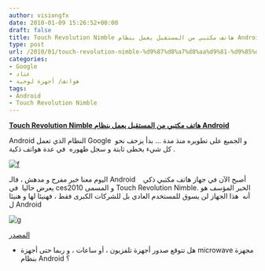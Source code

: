 ```yaml
---
author: visiongfx
date: 2010-01-09 15:26:52+00:00
draft: false
title: Touch Revolution Nimble هاتف مكتبي من المستقبل يعمل بنظام Android
type: post
url: /2010/01/touch-revolution-nimble-%d9%87%d8%a7%d8%aa%d9%81-%d9%85%d9%83%d8%aa%d8%a8%d9%8a-%d9%85%d9%86-%d8%a7%d9%84%d9%85%d8%b3%d8%aa%d9%82%d8%a8%d9%84-%d9%8a%d8%b9%d9%85%d9%84-%d8%a8%d9%86%d8%b8%d8%a7%d9%85-an/
categories:
- Google
- عتاد
- هواتف/ أجهزة لوحية
tags:
- Android
- Touch Revolution Nimble
---
```


[**Touch Revolution Nimble هاتف مكتبي من المستقبل يعمل بنظام Android**](https://www.it-scoop.com/2010/01/touch-revolution-nimble-%d9%87%d8%a7%d8%aa%d9%81-%d9%85%d9%83%d8%aa%d8%a8%d9%8a-%d9%85%d9%86-%d8%a7%d9%84%d9%85%d8%b3%d8%aa%d9%82%d8%a8%d9%84-%d9%8a%d8%b9%d9%85%d9%84-%d8%a8%d9%86%d8%b8%d8%a7%d9%85-an/)


Android  النظام الذي تعمل Google  و الجميع على تطويره منذ مدة ... بدأ يزحف نحو كل شيء بخطى ثابتة و سجل ظهوره  في عدة هواتف ذكية .


[![f](http://cache.gawker.com/assets/images/4/2010/01/500x_dsc_1348.jpg)
](https://www.it-scoop.com/2010/01/touch-revolution-nimble-%d9%87%d8%a7%d8%aa%d9%81-%d9%85%d9%83%d8%aa%d8%a8%d9%8a-%d9%85%d9%86-%d8%a7%d9%84%d9%85%d8%b3%d8%aa%d9%82%d8%a8%d9%84-%d9%8a%d8%b9%d9%85%d9%84-%d8%a8%d9%86%d8%b8%d8%a7%d9%85-an/)




اليوم معنا خبر مفرح و مدهش ، فالـ Android   أصبح الآن في جهاز هاتف مكتبي ذكي   يعرض حاليا  في ces2010 و المسمى Touch Revolution Nimble.
الخبر المؤسف هو أنه  هذا الجهاز لن يسوق للمستخدم العادي بل للشركات الكبرى فقط ، فهنيئا لها و هنيئا ل Android




[![g](http://i.imagehost.org/0416/maincontent2010.png)
](https://www.it-scoop.com/2010/01/touch-revolution-nimble-%d9%87%d8%a7%d8%aa%d9%81-%d9%85%d9%83%d8%aa%d8%a8%d9%8a-%d9%85%d9%86-%d8%a7%d9%84%d9%85%d8%b3%d8%aa%d9%82%d8%a8%d9%84-%d9%8a%d8%b9%d9%85%d9%84-%d8%a8%d9%86%d8%b8%d8%a7%d9%85-an/)


[المصدر](http://www.touchrev.com/)

- هل تتوقع صدور أجهزة تلفزيون ، أو ساعات ، و ربما حتى أجهزة microwave مجهزة بنظام Android ؟
